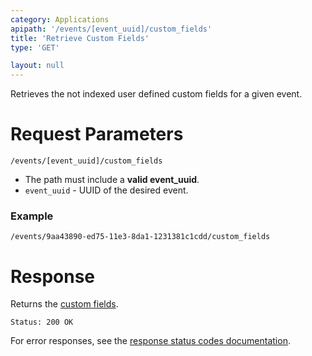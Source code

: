 ```yaml
---
category: Applications
apipath: '/events/[event_uuid]/custom_fields'
title: 'Retrieve Custom Fields'
type: 'GET'

layout: null
---
```


Retrieves the not indexed user defined custom fields for a given event.

# Request Parameters

`/events/[event_uuid]/custom_fields`

* The path must include a **valid event_uuid**.
* ```event_uuid``` - UUID of the desired event.

### Example

`/events/9aa43890-ed75-11e3-8da1-1231381c1cdd/custom_fields`

# Response

Returns the [custom fields](#/custom-fields).

`Status: 200 OK`

For error responses, see the [response status codes documentation](#http-response-codes).
